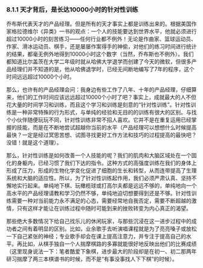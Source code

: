### 8.1.1 天才背后，是长达10000小时的针对性训练

乔布斯代表天才的产品经理。但是所有的天才事实上都是训练出来的。根据美国作家格拉德维尔《异类》一书的观点：一个人的技能要达到世界水平，他就必须进行超过10000小时的刻苦练习——任何行业都不例外！无论是作曲家、篮球运动员、作家、滑冰运动员、棋手，还是屡屡作案得手的神偷，对他们的练习时间进行统计的结果，都毫无例外地得到10000小时这个数字（当然，乔布斯也不例外）。我们都知道比尔盖茨在大学二年级时就从哈佛大学退学而创建了今天的微软，但很多产品经理们并不知道的是，他从哈佛退学时，已经无间断地编写了7年的程序，这个时间远远超过10000个小时。

那么，也许有的产品经理会问：我身边有些工作了八年、十年的产品经理，仔细算来，他们的工作时间应该远远超过10000个小时了吧？事实上，成就最大的人不但花大量的时间学习和训练，而且这个学习和训练是刻意的“针对性训练”。针对性训练是一种非常特殊的行为形式，与单纯的经验和无目的的训练有很大的区别。与找个小伙伴随便玩玩不同，针对性训练非常不招人喜欢。它并不是在重复运用已经掌握的技能，而是在不断地尝试超越你当前的水平（产品经理可以想想什么时候提高最快？一定是经过冥思苦想、试图寻找更好工作方法和技巧的过程提高的最快吧？没错！就是这个道理）。

那么，针对性训练是如何改善一个人技能的呢？我们的肌肉和大脑区域处在一个固化的身躯内，已经习惯了我们下达的指令。这种方式的高强度训练在我们的身体上形成了压力，形成的生物化学变化促进了细胞的生长和转型，从而连带提高了生理系统和大脑的适应性。所以，为了针对性训练起作用，我们必须严肃认真、坚持不懈地实行起来。单纯地下棋、玩橄榄球或打高尔夫都是远远不够的，单纯地向一个高水平的产品经理请教和学习仍然不够，单纯地迫切想要得到还是不够。针对性训练需要一种对当前能力永不满足的心态，需要经常地自我否定，需要不断超越的激情，只有这样才能让在训练过程中随时可能到来的挫败转变为内心真正的渴望。

那些绝大多数情况下给自己找乐儿的休闲玩家，与那些沉浸在这一进步过程中的成功者之间有着明显的区别。比如，业余歌手去听演唱课程就是为了亮亮嗓子或放松一下自己紧张的神经；专业歌手却会在课上提高注意力，并专注于提高自己的水平。再比如，从棋手独自一个人揣摩棋路的多寡就能很好地反映出他们的比赛成绩（这里现身说法一下：笔者酷爱下象棋，进步最大的阶段却是在初一、初二那两年研习揣摩了两三本棋谱书的时候，而不是“有事没事找人下下棋”的时候）。
